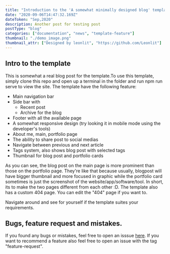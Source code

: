 ```yaml
---
title: "Introduction to the 'A somewhat minimally designed blog' template"
date: "2020-09-06T14:47:32.169Z"
dateToken: "Sep,2020"
description: Another post for testing post
postType: "blog"
categories: ["documentation", "news", "template-feature"]
thumbnail: "./demo_image.png"
thumbnail_attr: ["Designed by leonlit", "https://github.com/Leonlit"]
---
```


## Intro to the template
This is somewhat a real blog post for the template.To use this template, simply clone this repo and open up a terminal in the folder and run npm run serve to view the site. The template have the following feature:

- Main navigation bar
- Side bar with
  - Recent post
  - Archive for the blog
- Footer with all the available page
- A somewhat responsive design (try looking it in mobile mode using the developer's tools)
- About me, main, portfolio page
- The ability to share post to social medias
- Navigate between previous and next article
- Tags system, also shows blog post with selected tags
- Thumbnail for blog post and portfolio cards

As you can see, the blog post on the main page is more prominent than those on the portfolio page. They're like that because usually, blogpost will have bigger thumbnail and more focused in graphic while the portfolio card sometimes is just the screenshot of the website/app/software/tool. In short, its to make the two pages different from each other :D. The template also has a custom 404 page. You can edit the "404" page if you want to.

Navigate around and see for yourself if the template suites your requirements.

## Bugs, feature request and mistakes.

If you found any bugs or mistakes, feel free to open an isssue [here](https://github.com/Leonlit/A_Somewhat_Minimally_Designed_Blog/issues). If you want to recommend a feature also feel free to open an issue with the tag "feature-request".